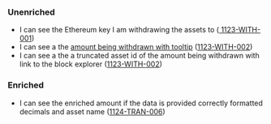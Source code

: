 ### Unenriched

- I can see the Ethereum key I am withdrawing the assets to (<a name="1123-WITH-001" href="#1123-WITH-001">
  1123-WITH-001</a>)
- I can see a the [amount being withdrawn with tooltip](./1127-DECM-decimal_numbers.md) (<a name="1123-WITH-002" href="#1123-WITH-002">1123-WITH-002</a>)
- I can see a the a truncated asset id of the amount being withdrawn with link to the block explorer (<a name="1123-WITH-002" href="#1123-WITH-002">1123-WITH-002</a>)

### Enriched

- I can see the enriched amount if the data is provided correctly formatted decimals and asset name (<a name="1124-TRAN-006" href="#1124-TRAN-006">1124-TRAN-006</a>)
